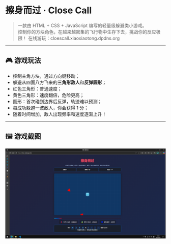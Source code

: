 # 擦身而过 · Close Call

> 一款由 HTML + CSS + JavaScript 编写的轻量级躲避类小游戏。  
> 控制你的方块角色，在越来越密集的飞行物中生存下去，挑战你的反应极限！
> 在线游玩：cloescall.xiaoxiaotong.dpdns.org

---

## 🎮 游戏玩法

- 控制主角方块，通过方向键移动；
- 躲避从四面八方飞来的**三角形敌人**和**反弹圆形**；
- 红色三角形：普通速度；
- 黄色三角形：速度翻倍，危险更高；
- 圆形：首次碰到边界后反弹，轨迹难以预测；
- 每成功躲避一波敌人，你会获得 1 分；
- 随着时间增加，敌人出现频率和速度逐渐上升！

---

## 🖼️ 游戏截图

![游戏界面](./screenshots/test.PNG)
